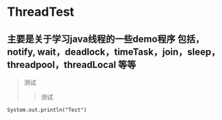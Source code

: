 # ThreadTest
## 主要是关于学习java线程的一些demo程序 包括，notify, wait，deadlock，timeTask，join，sleep，threadpool，threadLocal 等等
> 测试
>> 测试

    System.out.println("Test")
    
